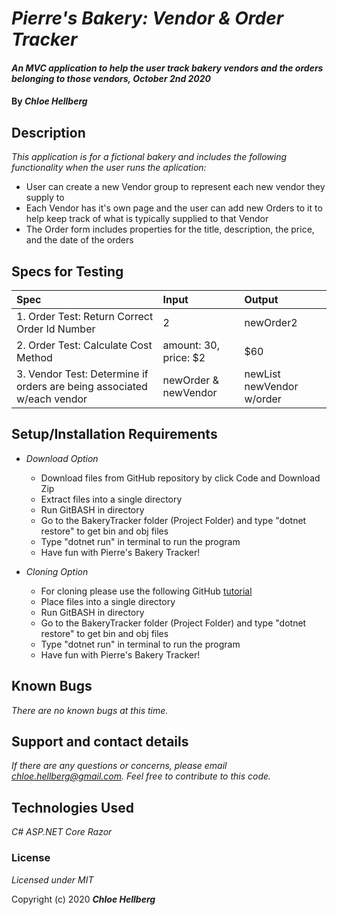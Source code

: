 # _Pierre's Bakery: Vendor & Order Tracker_

#### _An MVC application to help the user track bakery vendors and the orders belonging to those vendors, October 2nd 2020_

#### By _**Chloe Hellberg**_

## Description

_This application is for a fictional bakery and includes the following functionality when the user runs the aplication:_
  * User can create a new Vendor group to represent each new vendor they supply to
  * Each Vendor has it's own page and the user can add new Orders to it to help keep track of what is typically supplied to that Vendor
  * The Order form includes properties for the title, description, the price, and the date of the orders


## Specs for Testing
| Spec | Input | Output |
| :---------------------------- | :------------- | :------------ |
| 1. Order Test: Return Correct Order Id Number | 2 | newOrder2 |
| 2. Order Test: Calculate Cost Method | amount: 30, price: $2 | $60
| 3. Vendor Test: Determine if orders are being associated w/each vendor | newOrder & newVendor | newList newVendor w/order




## Setup/Installation Requirements

* _Download Option_
  * Download files from GitHub repository by click Code and Download Zip
  * Extract files into a single directory
  * Run GitBASH in directory
  * Go to the BakeryTracker folder (Project Folder) and type "dotnet restore" to get bin and obj files
  * Type "dotnet run" in terminal to run the program
  * Have fun with Pierre's Bakery Tracker!

* _Cloning Option_
  * For cloning please use the following GitHub [tutorial](https://docs.github.com/en/enterprise/2.16/user/github/creating-cloning-and-archiving-repositories/cloning-a-repository)
  * Place files into a single directory
  * Run GitBASH in directory
  * Go to the BakeryTracker folder (Project Folder) and type "dotnet restore" to get bin and obj files
  * Type "dotnet run" in terminal to run the program
  * Have fun with Pierre's Bakery Tracker!

## Known Bugs

_There are no known bugs at this time._

## Support and contact details

_If there are any questions or concerns, please email chloe.hellberg@gmail.com. Feel free to contribute to this code._

## Technologies Used

_C#_
_ASP.NET Core_
_Razor_

### License

_Licensed under MIT_

Copyright (c) 2020 **_Chloe Hellberg_**